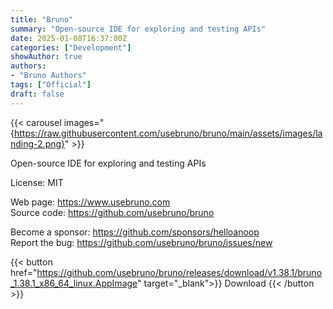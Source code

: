 ```yaml
---
title: "Bruno"
summary: "Open-source IDE for exploring and testing APIs"
date: 2025-01-08T16:37:00Z
categories: ["Development"]
showAuthor: true
authors:
- "Bruno Authors"
tags: ["Official"]
draft: false
---
```


{{< carousel images="{https://raw.githubusercontent.com/usebruno/bruno/main/assets/images/landing-2.png}" >}}

Open-source IDE for exploring and testing APIs

License: MIT

Web page: <https://www.usebruno.com>  
Source code: <https://github.com/usebruno/bruno>

Become a sponsor: <https://github.com/sponsors/helloanoop>  
Report the bug: <https://github.com/usebruno/bruno/issues/new>  

{{< button href="https://github.com/usebruno/bruno/releases/download/v1.38.1/bruno_1.38.1_x86_64_linux.AppImage" target="_blank">}}
Download
{{< /button >}}